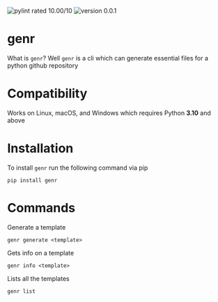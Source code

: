![pylint rated 10.00/10](https://img.shields.io/badge/pylint-10.00-green)
![version 0.0.1](https://img.shields.io/badge/version-v0.0.1-green)

# genr
What is `genr`? Well `genr` is a cli which can generate essential files for a python github repository

# Compatibility

Works on Linux, macOS, and Windows which requires Python **3.10** and above

# Installation
To install `genr` run the following command via pip

```
pip install genr
```

# Commands
Generate a template

```
genr generate <template>
```

Gets info on a template

```
genr info <template>
```

Lists all the templates

```
genr list
```